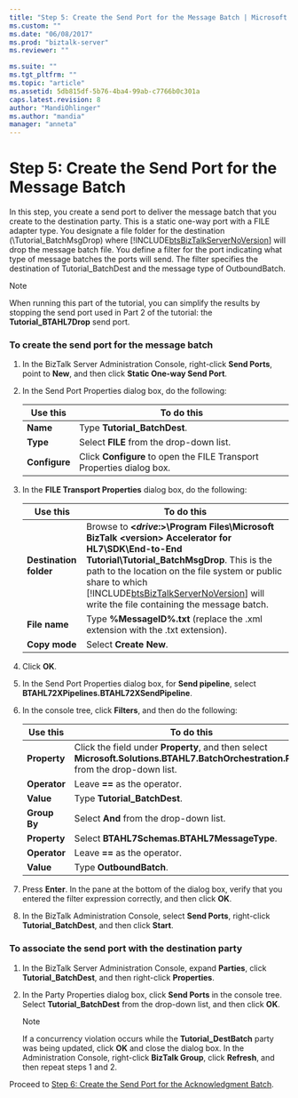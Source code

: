 ```yaml
---
title: "Step 5: Create the Send Port for the Message Batch | Microsoft Docs"
ms.custom: ""
ms.date: "06/08/2017"
ms.prod: "biztalk-server"
ms.reviewer: ""

ms.suite: ""
ms.tgt_pltfrm: ""
ms.topic: "article"
ms.assetid: 5db815df-5b76-4ba4-99ab-c7766b0c301a
caps.latest.revision: 8
author: "MandiOhlinger"
ms.author: "mandia"
manager: "anneta"
---
```

# Step 5: Create the Send Port for the Message Batch
In this step, you create a send port to deliver the message batch that you create to the destination party. This is a static one-way port with a FILE adapter type. You designate a file folder for the destination (\Tutorial_BatchMsgDrop) where [!INCLUDE[btsBizTalkServerNoVersion](../../includes/btsbiztalkservernoversion-md.md)] will drop the message batch file. You define a filter for the port indicating what type of message batches the ports will send. The filter specifies the destination of Tutorial_BatchDest and the message type of OutboundBatch.  
  
> [!NOTE]
>  When running this part of the tutorial, you can simplify the results by stopping the send port used in Part 2 of the tutorial: the **Tutorial_BTAHL7Drop** send port.  
  
### To create the send port for the message batch  
  
1.  In the BizTalk Server Administration Console, right-click **Send Ports**, point to **New**, and then click **Static One-way Send Port**.  
  
2.  In the Send Port Properties dialog box, do the following:  
  
    |Use this|To do this|  
    |--------------|----------------|  
    |**Name**|Type **Tutorial_BatchDest**.|  
    |**Type**|Select **FILE** from the drop-down list.|  
    |**Configure**|Click **Configure** to open the FILE Transport Properties dialog box.|  
  
3.  In the **FILE Transport Properties** dialog box, do the following:  
  
    |Use this|To do this|  
    |--------------|----------------|  
    |**Destination folder**|Browse to **\<*drive*:\>\Program Files\Microsoft  BizTalk \<version\> Accelerator for HL7\SDK\End-to-End Tutorial\Tutorial_BatchMsgDrop**. This is the path to the location on the file system or public share to which [!INCLUDE[btsBizTalkServerNoVersion](../../includes/btsbiztalkservernoversion-md.md)] will write the file containing the message batch.|  
    |**File name**|Type **%MessageID%.txt** (replace the .xml extension with the .txt extension).|  
    |**Copy mode**|Select **Create New**.|  
  
4.  Click **OK**.  
  
5.  In the Send Port Properties dialog box, for **Send pipeline**, select **BTAHL72XPipelines.BTAHL72XSendPipeline**.  
  
6.  In the console tree, click **Filters**, and then do the following:  
  
    |Use this|To do this|  
    |--------------|----------------|  
    |**Property**|Click the field under **Property**, and then select **Microsoft.Solutions.BTAHL7.BatchOrchestration.Party** from the drop-down list.|  
    |**Operator**|Leave **==** as the operator.|  
    |**Value**|Type **Tutorial_BatchDest**.|  
    |**Group By**|Select **And** from the drop-down list.|  
    |**Property**|Select **BTAHL7Schemas.BTAHL7MessageType**.|  
    |**Operator**|Leave **==** as the operator.|  
    |**Value**|Type **OutboundBatch**.|  
  
7.  Press **Enter**. In the pane at the bottom of the dialog box, verify that you entered the filter expression correctly, and then click **OK**.  
  
8.  In the BizTalk Administration Console, select **Send Ports**, right-click **Tutorial_BatchDest**, and then click **Start**.  
  
### To associate the send port with the destination party  
  
1.  In the BizTalk Server Administration Console, expand **Parties**, click **Tutorial_BatchDest**, and then right-click **Properties**.  
  
2.  In the Party Properties dialog box, click  **Send Ports** in the console tree.  Select **Tutorial_BatchDest** from the drop-down list, and then click **OK**.  
  
    > [!NOTE]
    >  If a concurrency violation occurs while the **Tutorial_DestBatch** party was being updated, click **OK** and close the dialog box. In the Administration Console, right-click **BizTalk Group**, click **Refresh**, and then repeat steps 1 and 2.  
  
 Proceed to [Step 6: Create the Send Port for the Acknowledgment Batch](../../adapters-and-accelerators/accelerator-hl7/step-6-create-the-send-port-for-the-acknowledgment-batch.md).